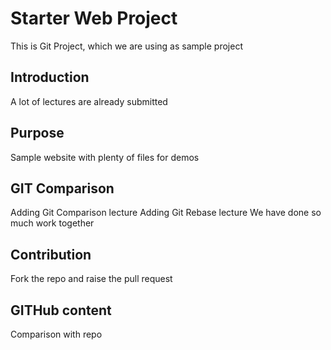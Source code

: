 # Starter Web Project
This is Git Project, which we are using as sample project

## Introduction
A lot of lectures are already submitted

## Purpose
Sample website with plenty of files for demos

## GIT Comparison
Adding Git Comparison lecture
Adding Git Rebase lecture
We have done so much work together

## Contribution
Fork the repo and raise the pull request

## GITHub content
Comparison with repo